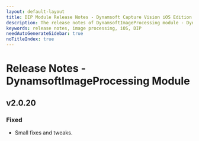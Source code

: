 ```yaml
---
layout: default-layout
title: DIP Module Release Notes - Dynamsoft Capture Vision iOS Edition
description: The release notes of DynamsoftImageProcessing module - Dynamsoft Capture Vision iOS Edition.
keywords: release notes, image processing, iOS, DIP
needAutoGenerateSidebar: true
noTitleIndex: true
---
```


# Release Notes - DynamsoftImageProcessing Module

## v2.0.20

### Fixed

- Small fixes and tweaks.
